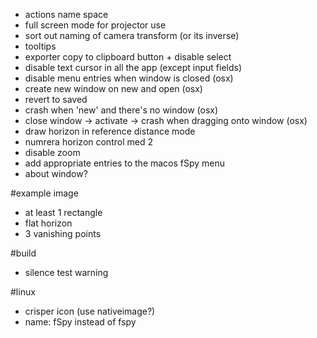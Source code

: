 * actions name space
* full screen mode for projector use
* sort out naming of camera transform (or its inverse)
* tooltips
* exporter copy to clipboard button + disable select
* disable text cursor in all the app (except input fields)
* disable menu entries when window is closed (osx)
* create new window on new and open (osx)
* revert to saved
* crash when 'new' and there's no window (osx)
* close window -> activate -> crash when dragging onto window (osx)
* draw horizon in reference distance mode
* numrera horizon control med 2
* disable zoom
* add appropriate entries to the macos fSpy menu
* about window?

#example image

* at least 1 rectangle
* flat horizon
* 3 vanishing points

#build
* silence test warning

#linux
* crisper icon (use nativeimage?)
* name: fSpy instead of fspy